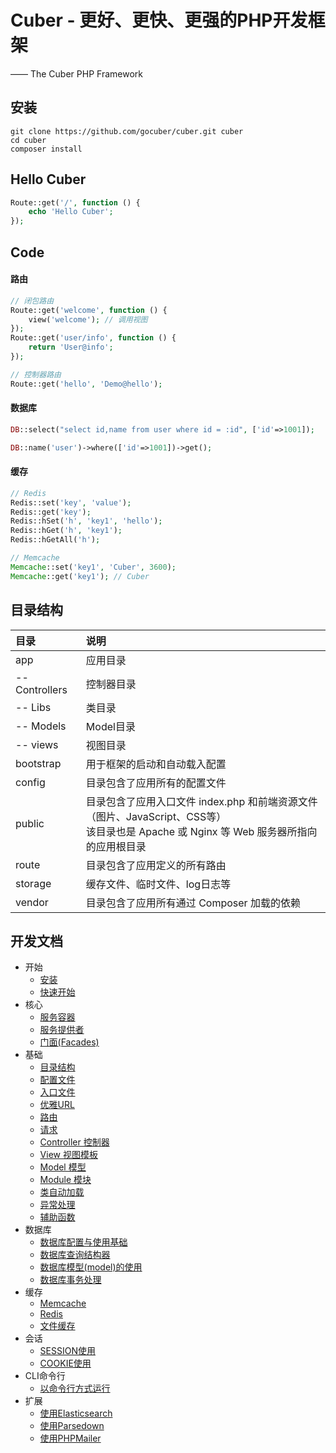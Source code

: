 # Cuber - 更好、更快、更强的PHP开发框架
—— The Cuber PHP Framework


## 安装

```
git clone https://github.com/gocuber/cuber.git cuber
cd cuber
composer install
```


## Hello Cuber

```php
Route::get('/', function () {
    echo 'Hello Cuber';
});
```


## Code

#### 路由

```php
// 闭包路由
Route::get('welcome', function () {
    view('welcome'); // 调用视图
});
Route::get('user/info', function () {
    return 'User@info';
});

// 控制器路由
Route::get('hello', 'Demo@hello');
```

#### 数据库

```php
DB::select("select id,name from user where id = :id", ['id'=>1001]);

DB::name('user')->where(['id'=>1001])->get();
```

#### 缓存

```php
// Redis
Redis::set('key', 'value');
Redis::get('key');
Redis::hSet('h', 'key1', 'hello');
Redis::hGet('h', 'key1');
Redis::hGetAll('h');

// Memcache
Memcache::set('key1', 'Cuber', 3600);
Memcache::get('key1'); // Cuber
```


## 目录结构

目录|说明
:--------|:--------
app|应用目录
-- Controllers|控制器目录
-- Libs|类目录
-- Models|Model目录
-- views|视图目录
bootstrap|用于框架的启动和自动载入配置
config|目录包含了应用所有的配置文件
public|目录包含了应用入口文件 index.php 和前端资源文件（图片、JavaScript、CSS等）<br>该目录也是 Apache 或 Nginx 等 Web 服务器所指向的应用根目录
route|目录包含了应用定义的所有路由
storage|缓存文件、临时文件、log日志等
vendor|目录包含了应用所有通过 Composer 加载的依赖


## 开发文档

- 开始
    - [安装](https://github.com/gocuber/docs/blob/master/docs/install.md)
    - [快速开始](https://github.com/gocuber/docs/blob/master/docs/quickstart.md)
- 核心
    - [服务容器](https://github.com/gocuber/docs/blob/master/docs/container.md)
    - [服务提供者](https://github.com/gocuber/docs/blob/master/docs/provider.md)
    - [门面(Facades)](https://github.com/gocuber/docs/blob/master/docs/facade.md)
- 基础
    - [目录结构](https://github.com/gocuber/docs/blob/master/docs/directory.md)
    - [配置文件](https://github.com/gocuber/docs/blob/master/docs/config.md)
    - [入口文件](https://github.com/gocuber/docs/blob/master/docs/entrance.md)
    - [优雅URL](https://github.com/gocuber/docs/blob/master/docs/rewrite.md)
    - [路由](https://github.com/gocuber/docs/blob/master/docs/route.md)
    - [请求](https://github.com/gocuber/docs/blob/master/docs/request.md)
    - [Controller 控制器](https://github.com/gocuber/docs/blob/master/docs/controller.md)
    - [View 视图模板](https://github.com/gocuber/docs/blob/master/docs/view.md)
    - [Model 模型](https://github.com/gocuber/docs/blob/master/docs/model.md)
    - [Module 模块](https://github.com/gocuber/docs/blob/master/docs/module.md)
    - [类自动加载](https://github.com/gocuber/docs/blob/master/docs/autoload.md)
    - [异常处理](https://github.com/gocuber/docs/blob/master/docs/exception.md)
    - [辅助函数](https://github.com/gocuber/docs/blob/master/docs/helper.md)
- 数据库
    - [数据库配置与使用基础](https://github.com/gocuber/docs/blob/master/docs/dbbase.md)
    - [数据库查询结构器](https://github.com/gocuber/docs/blob/master/docs/dbquery.md)
    - [数据库模型(model)的使用](https://github.com/gocuber/docs/blob/master/docs/dbmodel.md)
    - [数据库事务处理](https://github.com/gocuber/docs/blob/master/docs/dbtransaction.md)
- 缓存
    - [Memcache](https://github.com/gocuber/docs/blob/master/docs/memcache.md)
    - [Redis](https://github.com/gocuber/docs/blob/master/docs/redis.md)
    - [文件缓存](https://github.com/gocuber/docs/blob/master/docs/filecache.md)
- 会话
    - [SESSION使用](https://github.com/gocuber/docs/blob/master/docs/session.md)
    - [COOKIE使用](https://github.com/gocuber/docs/blob/master/docs/cookie.md)
- CLI命令行
    - [以命令行方式运行](https://github.com/gocuber/docs/blob/master/docs/cli.md)
- 扩展
    - [使用Elasticsearch](https://github.com/gocuber/docs/blob/master/docs/elasticsearch.md)
    - [使用Parsedown](https://github.com/gocuber/docs/blob/master/docs/parsedown.md)
    - [使用PHPMailer](https://github.com/gocuber/docs/blob/master/docs/phpmailer.md)
